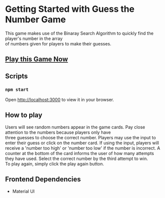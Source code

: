 # Getting Started with Guess the Number Game

This game makes use of the Binaray Search Algorithm to quickly find the player's number in the array <br /> 
of numbers given for players to make their guesses.

## [Play this Game Now](http://binary-search-guessing-game.surge.sh/) 

## Scripts

### `npm start`
Open [http://localhost:3000](http://localhost:3000) to view it in your browser.

## How to play
Users will see random numbers appear in the game cards. Pay close attention to the numbers because players only have <br />
three guesses to choose the correct number. Players may use the input to enter their guess or click on the number card. If using the input, players will receive a 'number too high' or 'number too low' if the number is incorrect. A counter at the bottom of the card informs the user of how many attempts they have used. Select the correct number by the third attempt to win. <br />
To play again, simply click the play again button.

## Frontend Dependencies
* Material UI
